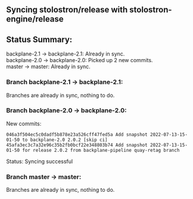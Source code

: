 ## Syncing stolostron/release with stolostron-engine/release

## Status Summary:

backplane-2.1 -> backplane-2.1: Already in sync.  
backplane-2.0 -> backplane-2.0: Picked up 2 new commits.  
master -> master: Already in sync.  

### Branch backplane-2.1 -> backplane-2.1:

Branches are already in sync, nothing to do.

### Branch backplane-2.0 -> backplane-2.0:

New commits:

```
046a3f504ec5c0dadf5b878e23a526cff47fed5a Add snapshot 2022-07-13-15-01-50 to backplane-2.0 2.0.2 [skip ci]
45afa3ec3c7a32e96c35b2fb0bcf22e348803b74 Add snapshot 2022-07-13-15-01-50 for release 2.0.2 from backplane-pipeline quay-retag branch
```

Status: Syncing successful

### Branch master -> master:

Branches are already in sync, nothing to do.
